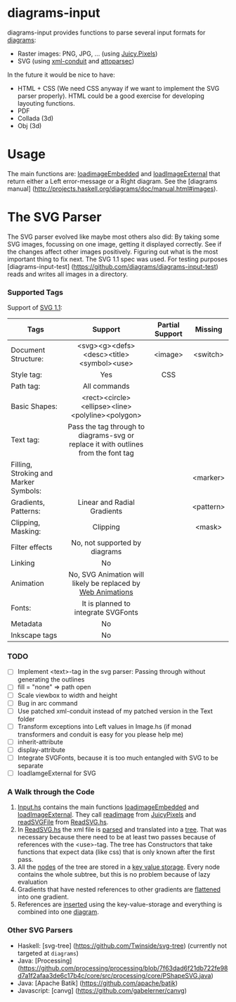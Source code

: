 # diagrams-input

diagrams-input provides functions to parse several input formats for [diagrams](https://github.com/diagrams):
- Raster images: PNG, JPG, ...  (using [Juicy.Pixels](https://github.com/Twinside/Juicy.Pixels))
- SVG (using [xml-conduit](https://github.com/snoyberg/xml/tree/master/xml-conduit) and [attoparsec](https://github.com/bos/attoparsec))

In the future it would be nice to have:
- HTML + CSS (We need CSS anyway if we want to implement the SVG parser properly).
  HTML could be a good exercise for developing layouting functions.
- PDF
- Collada (3d)
- Obj (3d)

# Usage
The main functions are: [loadimageEmbedded](https://github.com/diagrams/diagrams-input/blob/21b58f8bfed86e0a96865848c680d465027a638e/src/Diagrams/TwoD/Input.hs#L34) and [loadImageExternal](https://github.com/diagrams/diagrams-input/blob/21b58f8bfed86e0a96865848c680d465027a638e/src/Diagrams/TwoD/Input.hs#L44) that return either a Left error-message or a Right diagram.
See the [diagrams manual] (http://projects.haskell.org/diagrams/doc/manual.html#images).

# The SVG Parser
The SVG parser evolved like maybe most others also did: By taking some SVG images, focussing on one image, getting it displayed correctly. See if the changes affect other images positively. Figuring out what is the most important thing to fix next. The SVG 1.1 spec was used.
For testing purposes [diagrams-input-test] (https://github.com/diagrams/diagrams-input-test) reads and writes all images in a directory.

### Supported Tags
Support of [SVG 1.1](http://www.w3.org/TR/SVG/):

| Tags               |   Support                                          | Partial Support |  Missing      |
| -------------------|:--------------------------------------------------:|:---------------:|:-------------:|
| Document Structure:| \<svg\>\<g\>\<defs\>\<desc\>\<title\>\<symbol\>\<use\>           | \<image\>         | \<switch\>      |
| Style tag:         | Yes                                                | CSS             |               |
| Path tag:          | All commands                                       |                 |               |
| Basic Shapes:      | \<rect\>\<circle\>\<ellipse\>\<line\>\<polyline\>\<polygon\>   |                 |               |
| Text tag:          | Pass the tag through to diagrams-svg or replace it with outlines from the font tag | | |
| Filling, Stroking and Marker Symbols: |                                 |                 | \<marker\>      |
| Gradients, Patterns: | Linear and Radial Gradients                      |                 | \<pattern\>     |
| Clipping, Masking: | Clipping                                           |                 | \<mask\>        |
| Filter effects     | No, not supported by diagrams                      |                 |               |
| Linking            | No                                                 |                 |               |
| Animation          | No, SVG Animation will likely be replaced by [Web Animations](http://www.w3.org/TR/web-animations/) | | |
| Fonts:             | It is planned to integrate SVGFonts                |                 |               |
| Metadata           | No                                                 |                 |               |
| Inkscape tags      | No                                                 |                 |               |

### TODO
- [ ] Implement \<text\>-tag in the svg parser: Passing through without generating the outlines
- [ ] fill = "none" => path open
- [ ] Scale viewbox to width and height
- [ ] Bug in arc command
- [ ] Use patched xml-conduit instead of my patched version in the Text folder
- [ ] Transform exceptions into Left values in Image.hs (if monad transformers and conduit is easy for you please help me)
- [ ] inherit-attribute
- [ ] display-attribute
- [ ] Integrate SVGFonts, because it is too much entangled with SVG to be separate
- [ ] loadIamgeExternal for SVG

### A Walk through the Code
1. [Input.hs](https://github.com/diagrams/diagrams-input/blob/master/src/Diagrams/TwoD/Input.hs) contains the main functions [loadimageEmbedded](https://github.com/diagrams/diagrams-input/blob/21b58f8bfed86e0a96865848c680d465027a638e/src/Diagrams/TwoD/Input.hs#L34) and [loadImageExternal](https://github.com/diagrams/diagrams-input/blob/21b58f8bfed86e0a96865848c680d465027a638e/src/Diagrams/TwoD/Input.hs#L44). They call [readimage](https://github.com/diagrams/diagrams-input/blob/afcb278dbbaee2d58deacb58d9294810bb7606c0/src/Diagrams/TwoD/Image.hs#L59) from [JuicyPixels](https://github.com/Twinside/Juicy.Pixels) and [readSVGFile](https://github.com/diagrams/diagrams-input/blob/afcb278dbbaee2d58deacb58d9294810bb7606c0/src/Diagrams/SVG/ReadSVG.hs#L184-L186) from [ReadSVG.hs](https://github.com/diagrams/diagrams-input/blob/afcb278dbbaee2d58deacb58d9294810bb7606c0/src/Diagrams/SVG/ReadSVG.hs).
2. In [ReadSVG.hs](https://github.com/diagrams/diagrams-input/blob/afcb278dbbaee2d58deacb58d9294810bb7606c0/src/Diagrams/SVG/ReadSVG.hs) the xml file is [parsed](https://github.com/diagrams/diagrams-input/blob/d8e2d9ee91b0e23fa1fea69d892101395cd5f8e7/src/Diagrams/SVG/ReadSVG.hs#L210) and translated into a [tree](https://github.com/diagrams/diagrams-input/blob/afcb278dbbaee2d58deacb58d9294810bb7606c0/src/Diagrams/SVG/Tree.hs#L52-L84). That was necessary because there need to be at least two passes because of references with the \<use\>-tag. The tree has Constructors that take functions that expect data (like css) that is only known after the first pass.
3. All the [nodes](https://github.com/diagrams/diagrams-input/blob/afcb278dbbaee2d58deacb58d9294810bb7606c0/src/Diagrams/SVG/Tree.hs#L132-L157) of the tree are stored in a [key value storage](https://github.com/diagrams/diagrams-input/blob/afcb278dbbaee2d58deacb58d9294810bb7606c0/src/Diagrams/SVG/ReadSVG.hs#L195-L197). 
   Every node contains the whole subtree, but this is no problem because of lazy evaluation
4. Gradients that have nested references to other gradients are [flattened](https://github.com/diagrams/diagrams-input/blob/afcb278dbbaee2d58deacb58d9294810bb7606c0/src/Diagrams/SVG/Tree.hs#L193-L243) into one gradient.
5. References are [inserted](https://github.com/diagrams/diagrams-input/blob/afcb278dbbaee2d58deacb58d9294810bb7606c0/src/Diagrams/SVG/Tree.hs#L256-L281) using the key-value-storage and everything is combined into one [diagram](https://github.com/diagrams/diagrams-input/blob/afcb278dbbaee2d58deacb58d9294810bb7606c0/src/Diagrams/SVG/ReadSVG.hs#L191-L192).

### Other SVG Parsers
- Haskell: [svg-tree] (https://github.com/Twinside/svg-tree) (currently not targeted at `diagrams`)
- Java: [Processing] (https://github.com/processing/processing/blob/7f63dad6f21db722fe98d7a1f2afaa3de6c17b4c/core/src/processing/core/PShapeSVG.java)
- Java: [Apache Batik] (https://github.com/apache/batik)
- Javascript: [canvg] (https://github.com/gabelerner/canvg)
